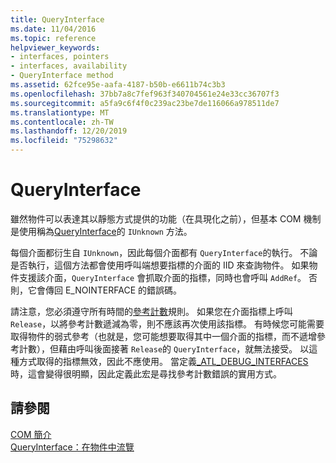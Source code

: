 ```yaml
---
title: QueryInterface
ms.date: 11/04/2016
ms.topic: reference
helpviewer_keywords:
- interfaces, pointers
- interfaces, availability
- QueryInterface method
ms.assetid: 62fce95e-aafa-4187-b50b-e6611b74c3b3
ms.openlocfilehash: 37bb7a8c7fef963f340704561e24e33cc36707f3
ms.sourcegitcommit: a5fa9c6f4f0c239ac23be7de116066a978511de7
ms.translationtype: MT
ms.contentlocale: zh-TW
ms.lasthandoff: 12/20/2019
ms.locfileid: "75298632"
---
```

# <a name="queryinterface"></a>QueryInterface

雖然物件可以表達其以靜態方式提供的功能（在具現化之前），但基本 COM 機制是使用稱為[QueryInterface](/windows/win32/api/unknwn/nf-unknwn-iunknown-queryinterface(q))的 `IUnknown` 方法。

每個介面都衍生自 `IUnknown`，因此每個介面都有 `QueryInterface`的執行。 不論是否執行，這個方法都會使用呼叫端想要指標的介面的 IID 來查詢物件。 如果物件支援該介面，`QueryInterface` 會抓取介面的指標，同時也會呼叫 `AddRef`。 否則，它會傳回 E_NOINTERFACE 的錯誤碼。

請注意，您必須遵守所有時間的[參考計數](../atl/reference-counting.md)規則。 如果您在介面指標上呼叫 `Release`，以將參考計數遞減為零，則不應該再次使用該指標。 有時候您可能需要取得物件的弱式參考（也就是，您可能想要取得其中一個介面的指標，而不遞增參考計數），但藉由呼叫後面接著 `Release`的 `QueryInterface`，就無法接受。 以這種方式取得的指標無效，因此不應使用。 當定義[_ATL_DEBUG_INTERFACES](reference/debugging-and-error-reporting-macros.md#_atl_debug_interfaces)時，這會變得很明顯，因此定義此宏是尋找參考計數錯誤的實用方式。

## <a name="see-also"></a>請參閱

[COM 簡介](../atl/introduction-to-com.md)<br/>
[QueryInterface：在物件中流覽](/windows/win32/com/queryinterface--navigating-in-an-object)
